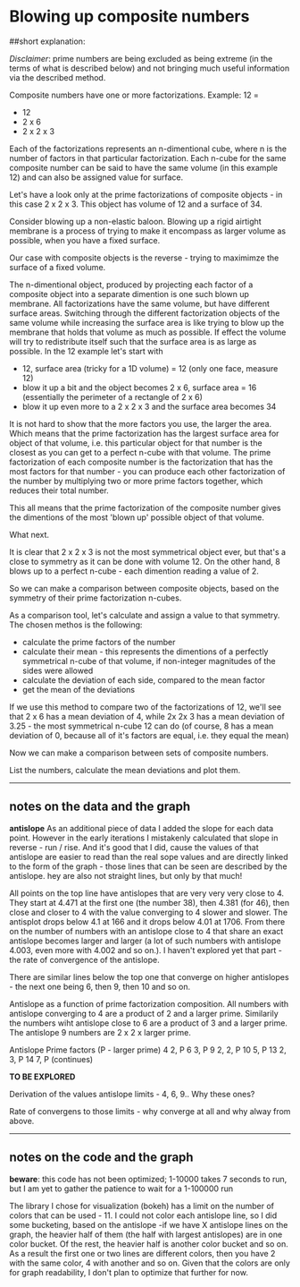 # Blowing up composite numbers

##short explanation:

*Disclaimer*: prime numbers are being excluded as being extreme (in the terms of what is described below) and not bringing much useful information via the described method.

Composite numbers have one or more factorizations.
Example:
12 =
* 12
* 2 x 6
* 2 x 2 x 3

Each of the factorizations represents an n-dimentional cube, where n is the number of factors in that particular factorization. Each  n-cube for the same composite number can be said to have the same volume (in this example 12) and can also be assigned value for surface.

Let's have a look only at the prime factorizations of composite objects - in this case 2 x 2 x 3.
This object has volume of 12 and a surface of 34.

Consider blowing up a non-elastic baloon. Blowing up a rigid airtight membrane is a process of trying to make it encompass as larger volume as possible, when you have a fixed surface.

Our case with composite objects is the reverse - trying to maximimze the surface of a fixed volume.

The n-dimentional object, produced by projecting each factor of a composite object into a separate dimention is one such blown up membrane. All factorizations have the same volume, but have different surface areas. Switching through the different factorization objects of the same volume while increasing the surface area is like trying to blow up the membrane that holds that volume as much as possible. If effect the volume will try to redistribute itself such that the surface area is as large as possible.
In the 12 example let's start with
* 12, surface area (tricky for a 1D volume) = 12 (only one face, measure 12)
* blow it up a bit and the object becomes 2 x 6, surface area = 16 (essentially the perimeter of a rectangle of 2 x 6)
* blow it up even more to a 2 x 2 x 3 and the surface area becomes 34

It is not hard to show that the more factors you use, the larger the area. Which means that the prime factorization has the largest surface area for object of that volume, i.e. this particular object for that number is the closest as you can get to a perfect n-cube with that volume.
The prime factorization of each composite number is the factorization that has the most factors for that number - you can produce each other factorization of the number by multiplying two or more prime factors together, which reduces their total number.

This all means that the prime factorization of the composite number gives the dimentions of the most 'blown up' possible object of that volume.

What next.

It is clear that 2 x 2 x 3 is not the most symmetrical object ever, but that's a close to symmetry as it can be done with volume 12.
On the other hand, 8 blows up to a perfect n-cube - each dimention reading a value of 2.

So we can make a comparison between composite objects, based on the symmetry of their prime factorization n-cubes.

As a comparison tool, let's calculate and assign a value to that symmetry. The chosen methos is the following:
* calculate the prime factors of the number
* calculate their mean - this represents the dimentions of a perfectly symmetrical n-cube of that volume, if non-integer magnitudes of the sides were allowed
* calculate the deviation of each side, compared to the mean factor
* get the mean of the deviations
  
If we use this method to compare two of the factorizations of 12, we'll see that
2 x 6 has a mean deviation of 4, while
2x 2x 3 has a mean deviation of 3.25 - the most symmetrical n-cube 12 can do
(of course, 8 has a mean deviation of 0, because all of it's factors are equal, i.e. they equal the mean)

Now we can make a comparison between sets of composite numbers.

List the numbers, calculate the mean deviations and plot them.

---
## notes on the data and the graph

**antislope**
As an additional piece of data I added the slope for each data point. However in the early iterations I mistakenly calculated that slope in reverse - run / rise. And it's good that I did, cause the values of that antislope are easier to read than the real sope values and are directly linked to the form of the graph - those lines that can be seen are described by the antislope. hey are also not straight lines, but only by that much!

All points on the top line have antislopes that are very very very close to 4.
They start at 4.471 at the first one (the number 38), then 4.381 (for 46), then close and closer to 4 with the value converging to 4 slower and slower. The antisplot drops below 4.1 at 166 and it drops below 4.01 at 1706. From there on the number of numbers with an antislope close to 4 that share an exact antislope becomes larger and larger (a lot of such numbers with antislope 4.003, even more with 4.002 and so on.). I haven't explored yet that part - the rate of convergence of the antislope.

There are similar lines below the top one that converge on higher antislopes - the next one being 6, then 9, then 10 and so on.

Antislope as a function of prime factorization composition.
All numbers with antislope converging to 4 are a product of 2 and a larger prime. Similarily the numbers wiht antislope close to 6 are a product of 3 and a larger prime. The antislope 9 numbers are 2 x 2 x larger prime.

Antislope   Prime factors (P - larger prime)
4           2, P
6           3, P
9           2, 2, P
10          5, P
13          2, 3, P
14          7, P
(continues)


**TO BE EXPLORED**

Derivation of the values antislope limits - 4, 6, 9.. Why these ones?

Rate of convergens to those limits - why converge at all and why alway from above.

---
## notes on the code and the graph

**beware**: this code has not been optimized; 1-10000 takes 7 seconds to run, but I am yet to gather the patience to wait for a 1-100000 run

The library I chose for visualization (bokeh) has a limit on the number of colors that can be used - 11.
I could not color each antislope line, so I did some bucketing, based on the antislope -if we have X antislope lines on the graph, the heavier half of them (the half with largest antislopes) are in one color bucket. Of the rest, the heavier half is another color bucket and so on.
As a result the first one or two lines are different colors, then you have 2 with the same color, 4 with another and so on.
Given that the colors are only for graph readability, I don't plan to optimize that further for now.